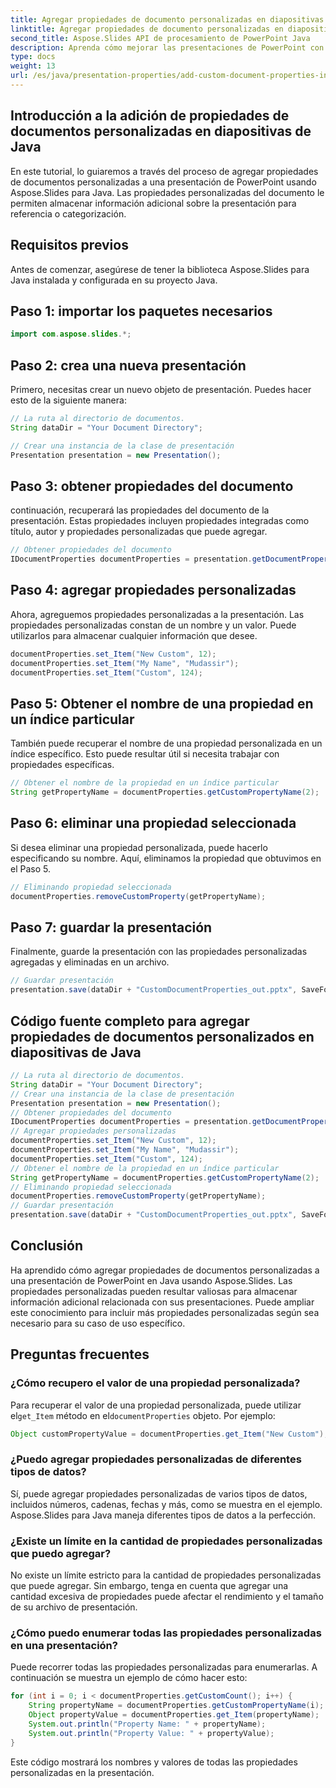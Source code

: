 ```yaml
---
title: Agregar propiedades de documento personalizadas en diapositivas de Java
linktitle: Agregar propiedades de documento personalizadas en diapositivas de Java
second_title: Aspose.Slides API de procesamiento de PowerPoint Java
description: Aprenda cómo mejorar las presentaciones de PowerPoint con propiedades de documentos personalizadas en Java Slides. Guía paso a paso con ejemplos de código usando Aspose.Slides para Java.
type: docs
weight: 13
url: /es/java/presentation-properties/add-custom-document-properties-in-java-slides/
---
```


## Introducción a la adición de propiedades de documentos personalizadas en diapositivas de Java

En este tutorial, lo guiaremos a través del proceso de agregar propiedades de documentos personalizadas a una presentación de PowerPoint usando Aspose.Slides para Java. Las propiedades personalizadas del documento le permiten almacenar información adicional sobre la presentación para referencia o categorización.

## Requisitos previos

Antes de comenzar, asegúrese de tener la biblioteca Aspose.Slides para Java instalada y configurada en su proyecto Java.

## Paso 1: importar los paquetes necesarios

```java
import com.aspose.slides.*;
```

## Paso 2: crea una nueva presentación

Primero, necesitas crear un nuevo objeto de presentación. Puedes hacer esto de la siguiente manera:

```java
// La ruta al directorio de documentos.
String dataDir = "Your Document Directory";

// Crear una instancia de la clase de presentación
Presentation presentation = new Presentation();
```

## Paso 3: obtener propiedades del documento

continuación, recuperará las propiedades del documento de la presentación. Estas propiedades incluyen propiedades integradas como título, autor y propiedades personalizadas que puede agregar.

```java
// Obtener propiedades del documento
IDocumentProperties documentProperties = presentation.getDocumentProperties();
```

## Paso 4: agregar propiedades personalizadas

Ahora, agreguemos propiedades personalizadas a la presentación. Las propiedades personalizadas constan de un nombre y un valor. Puede utilizarlos para almacenar cualquier información que desee.

```java
documentProperties.set_Item("New Custom", 12);
documentProperties.set_Item("My Name", "Mudassir");
documentProperties.set_Item("Custom", 124);
```

## Paso 5: Obtener el nombre de una propiedad en un índice particular

También puede recuperar el nombre de una propiedad personalizada en un índice específico. Esto puede resultar útil si necesita trabajar con propiedades específicas.

```java
// Obtener el nombre de la propiedad en un índice particular
String getPropertyName = documentProperties.getCustomPropertyName(2);
```

## Paso 6: eliminar una propiedad seleccionada

Si desea eliminar una propiedad personalizada, puede hacerlo especificando su nombre. Aquí, eliminamos la propiedad que obtuvimos en el Paso 5.

```java
// Eliminando propiedad seleccionada
documentProperties.removeCustomProperty(getPropertyName);
```

## Paso 7: guardar la presentación

Finalmente, guarde la presentación con las propiedades personalizadas agregadas y eliminadas en un archivo.

```java
// Guardar presentación
presentation.save(dataDir + "CustomDocumentProperties_out.pptx", SaveFormat.Pptx);
```

## Código fuente completo para agregar propiedades de documentos personalizados en diapositivas de Java

```java
// La ruta al directorio de documentos.
String dataDir = "Your Document Directory";
// Crear una instancia de la clase de presentación
Presentation presentation = new Presentation();
// Obtener propiedades del documento
IDocumentProperties documentProperties = presentation.getDocumentProperties();
// Agregar propiedades personalizadas
documentProperties.set_Item("New Custom", 12);
documentProperties.set_Item("My Name", "Mudassir");
documentProperties.set_Item("Custom", 124);
// Obtener el nombre de la propiedad en un índice particular
String getPropertyName = documentProperties.getCustomPropertyName(2);
// Eliminando propiedad seleccionada
documentProperties.removeCustomProperty(getPropertyName);
// Guardar presentación
presentation.save(dataDir + "CustomDocumentProperties_out.pptx", SaveFormat.Pptx);
```

## Conclusión

Ha aprendido cómo agregar propiedades de documentos personalizadas a una presentación de PowerPoint en Java usando Aspose.Slides. Las propiedades personalizadas pueden resultar valiosas para almacenar información adicional relacionada con sus presentaciones. Puede ampliar este conocimiento para incluir más propiedades personalizadas según sea necesario para su caso de uso específico.

## Preguntas frecuentes

### ¿Cómo recupero el valor de una propiedad personalizada?

 Para recuperar el valor de una propiedad personalizada, puede utilizar el`get_Item` método en el`documentProperties` objeto. Por ejemplo:

```java
Object customPropertyValue = documentProperties.get_Item("New Custom");
```

### ¿Puedo agregar propiedades personalizadas de diferentes tipos de datos?

Sí, puede agregar propiedades personalizadas de varios tipos de datos, incluidos números, cadenas, fechas y más, como se muestra en el ejemplo. Aspose.Slides para Java maneja diferentes tipos de datos a la perfección.

### ¿Existe un límite en la cantidad de propiedades personalizadas que puedo agregar?

No existe un límite estricto para la cantidad de propiedades personalizadas que puede agregar. Sin embargo, tenga en cuenta que agregar una cantidad excesiva de propiedades puede afectar el rendimiento y el tamaño de su archivo de presentación.

### ¿Cómo puedo enumerar todas las propiedades personalizadas en una presentación?

Puede recorrer todas las propiedades personalizadas para enumerarlas. A continuación se muestra un ejemplo de cómo hacer esto:

```java
for (int i = 0; i < documentProperties.getCustomCount(); i++) {
    String propertyName = documentProperties.getCustomPropertyName(i);
    Object propertyValue = documentProperties.get_Item(propertyName);
    System.out.println("Property Name: " + propertyName);
    System.out.println("Property Value: " + propertyValue);
}
```

Este código mostrará los nombres y valores de todas las propiedades personalizadas en la presentación.